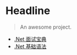 # Headline

> An awesome project.

- [.Net 面试宝典](/Net/面试宝典 ".Net面试宝典")
- [.Net 基础语法](/Net/基础语法 ".基础语法")
